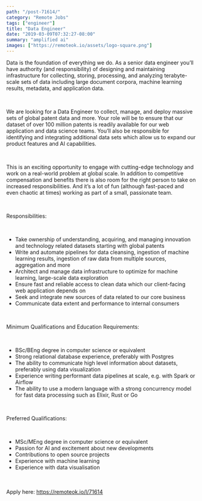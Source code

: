 ```yaml
---
path: "/post-71614/"
category: "Remote Jobs"
tags: ["engineer"]
title: "Data Engineer"
date: "2019-03-09T07:32:27-08:00"
summary: "amplified ai"
images: ["https://remoteok.io/assets/logo-square.png"]
---
```


<p><span>Data is the foundation of everything we do. As a senior data engineer you&rsquo;ll have authority (and responsibility) of designing and maintaining infrastructure for collecting, storing, processing, and analyzing terabyte-scale sets of data including large document corpora, machine learning results, metadata, and application data.</span></p><br /><p><span>We are looking for a Data Engineer to collect, manage, and deploy massive sets of global patent data and more. Your role will be to ensure that our dataset of over 100 million patents is readily available for our web application and data science teams. You&rsquo;ll also be responsible for identifying and integrating additional data sets which allow us to expand our product features and AI capabilities.</span></p><br /><p><span>This is an exciting opportunity to engage with cutting-edge technology and work on a real-world problem at global scale. In addition to competitive compensation and benefits there is also room for the right person to take on increased responsibilities. And it&rsquo;s a lot of fun (although fast-paced and even chaotic at times) working as part of a small, passionate team.</span></p><br /><p><span>Responsibilities: </span></p><br /><ul><li><span>Take ownership of understanding, acquiring, and managing innovation and technology related datasets starting with global patents</span></li><li><span>Write and automate pipelines for data cleansing, ingestion of machine learning results, ingestion of raw data from multiple sources, aggregation and more</span></li><li><span>Architect and manage data infrastructure to optimize for machine learning, large-scale data exploration</span></li><li><span>Ensure fast and reliable access to clean data which our client-facing web application depends on</span></li><li><span>Seek and integrate new sources of data related to our core business</span></li><li><span>Communicate data extent and performance to internal consumers</span></li></ul><br /><p><span>Minimum Qualifications and Education Requirements: </span></p><br /><ul><li><span>BSc/BEng degree in computer science or equivalent</span></li><li><span>Strong relational database experience, preferably with Postgres</span></li><li><span>The ability to communicate high level information about datasets, preferably using data visualization</span></li><li><span>Experience writing performant data pipelines at scale, e.g. with Spark or Airflow</span></li><li><span>The ability to use a modern language with a strong concurrency model for fast data processing such as Elixir, Rust or Go</span></li></ul><br /><p><span>Preferred Qualifications: </span></p><br /><ul><li><span>MSc/MEng degree in computer science or equivalent</span></li><li><span>Passion for AI and excitement about new developments </span></li><li><span>Contributions to open source projects</span></li><li><span>Experience with machine learning</span></li><li><span>Experience with data visualisation</span></li></ul>

<br/>
<br/>
Apply here: <A HREF="https://remoteok.io/l/71614">https://remoteok.io/l/71614</A>
